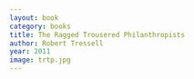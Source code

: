 ```yaml
---
layout: book
category: books
title: The Ragged Trousered Philanthropists
author: Robert Tressell
year: 2011
image: trtp.jpg
---
```

